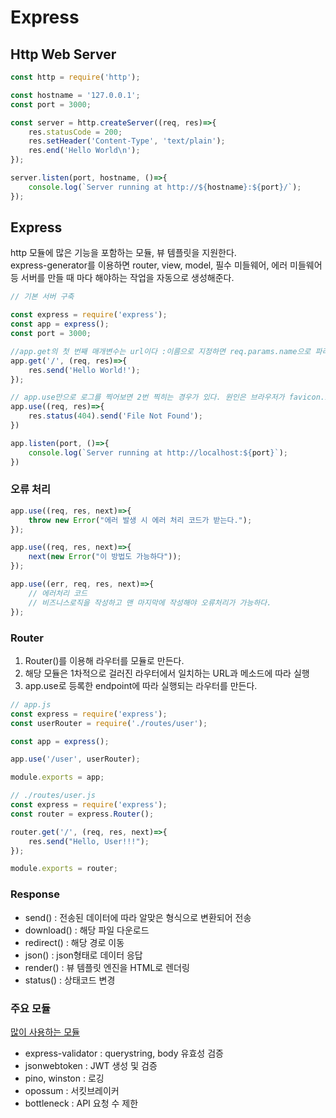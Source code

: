 # Express

## Http Web Server
```javascript
const http = require('http');

const hostname = '127.0.0.1';
const port = 3000;

const server = http.createServer((req, res)=>{
    res.statusCode = 200;
    res.setHeader('Content-Type', 'text/plain');
    res.end('Hello World\n');
});

server.listen(port, hostname, ()=>{
    console.log(`Server running at http://${hostname}:${port}/`);
});

```

## Express
http 모듈에 많은 기능을 포함하는 모듈, 뷰 템플릿을 지원한다.   
express-generator를 이용하면 router, view, model, 필수 미들웨어, 에러 미들웨어등 서버를 만들 때 마다 해야하는 작업을 자동으로 생성해준다.

```javascript
// 기본 서버 구축

const express = require('express');
const app = express();
const port = 3000;

//app.get의 첫 번째 매개변수는 url이다 :이름으로 지정하면 req.params.name으로 파라미터를 받을 수 있다.
app.get('/', (req, res)=>{
    res.send('Hello World!');
});

// app.use만으로 로그를 찍어보면 2번 찍히는 경우가 있다. 원인은 브라우저가 favicon.ico를 같이 요청하기 때문. 이에 대한 처리도 당연히 필요하다.
app.use((req, res)=>{
    res.status(404).send('File Not Found');
})

app.listen(port, ()=>{
    console.log(`Server running at http://localhost:${port}`);
})

```

### 오류 처리
```javascript
app.use((req, res, next)=>{
    throw new Error("에러 발생 시 에러 처리 코드가 받는다.");
});

app.use((req, res, next)=>{
    next(new Error("이 방법도 가능하다"));
});

app.use((err, req, res, next)=>{
    // 에러처리 코드
    // 비즈니스로직을 작성하고 맨 마지막에 작성해야 오류처리가 가능하다.
});
```

### Router
1. Router()를 이용해 라우터를 모듈로 만든다.
2. 해당 모듈은 1차적으로 걸러진 라우터에서 일치하는 URL과 메소드에 따라 실행
3. app.use로 등록한 endpoint에 따라 실행되는 라우터를 만든다.

```javascript
// app.js
const express = require('express');
const userRouter = require('./routes/user');

const app = express();

app.use('/user', userRouter);

module.exports = app;

// ./routes/user.js
const express = require('express');
const router = express.Router();

router.get('/', (req, res, next)=>{
    res.send("Hello, User!!!");
});

module.exports = router;

```

### Response
- send() : 전송된 데이터에 따라 알맞은 형식으로 변환되어 전송
- download() : 해당 파일 다운로드
- redirect() : 해당 경로 이동
- json() : json형태로 데이터 응답
- render() : 뷰 템플릿 엔진을 HTML로 렌더링
- status() : 상태코드 변경

### 주요 모듈
[많이 사용하는 모듈](https://expressjs.com/ko/resources/middleware.html)

- express-validator : querystring, body 유효성 검증
- jsonwebtoken : JWT 생성 및 검증
- pino, winston : 로깅
- opossum : 서킷브레이커
- bottleneck : API 요청 수 제한